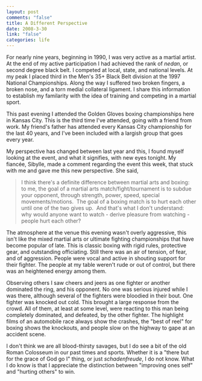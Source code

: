 ```yaml
--- 
layout: post
comments: "false"
title: A Different Perspective
date: 2008-3-30
link: "false"
categories: life
---
```

For nearly nine years, beginning in 1990, I was very active as a martial artist.  At the end of my active participation I had achieved the rank of <em>nedan</em>, or second degree black belt.  I competed at local, state, and national levels.  At my peak I placed third in the Men's 35+ Black Belt division at the 1997 National Championships.  Along the way I suffered two broken fingers, a broken nose, and a torn medial collateral ligament.  I share this information to establish my familarity with the idea of training and competing in a martial sport.

This past evening I attended the Golden Gloves boxing championships here in Kansas City.  This is the third time I've attended, going with a friend from work.  My friend's father has attended every Kansas City championship for the last 40 years, and I've been included with a largish group that goes every year.

My perspective has changed between last year and this, I found myself looking at the event, and what it signifies, with new eyes tonight.  My fiancée, Sibylle, made a comment regarding the event this week, that stuck with me and gave me this new perspective.  She said,
<blockquote>I think there's a definite difference between martial arts and boxing:  to me, the goal of a martial arts match/fight/tournament is to subdue your opponent, through strength, power, speed, special movements/motions.  The goal of a boxing match is to hurt each other until one of the two gives up.  And that's what I don't understand:  why would anyone want to watch - derive pleasure from watching - people hurt each other?</blockquote>
The atmosphere at the venue this evening wasn't overly aggressive, this isn't like the mixed martial arts or ultimate fighting championships that have become popular of late.  This is classic boxing with rigid rules, protective gear, and outstanding officiating.  Still there was an air of tension, of fear, and of aggression.  People were vocal and active in shouting support for their fighter.  The people at my table weren't rude or out of control, but there was an heightened energy among them.

Observing others I saw cheers and jeers as one fighter or another dominated the ring, and his opponent.  No one was serious injured while I was there, although several of the fighters were bloodied in their bout.  One fighter was knocked out cold.  This brought a large response from the crowd.  All of them, at least at some level, were reacting to this man being completely dominated, and defeated, by the other fighter.   The highlight films of an automobile race always show the crashes, the "best of reel" for boxing shows the knockouts, and people slow on the highway to gape at an accident scene.

I don't think we are all blood-thirsty savages, but I do see a bit of the old Roman Colosseum in our past times and sports.  Whether it is a "there but for the grace of God go I" thing, or just <em>schadenfreude</em>, I do not know.  What I do know is that I appreciate the distinction between "improving ones self" and "hurting others" to win.
